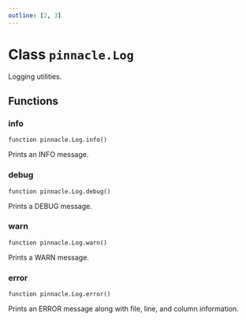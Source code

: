 ```yaml
---
outline: [2, 3]
---
```


# Class `pinnacle.Log`


Logging utilities.



## Functions

### <Badge type="function" text="function" /> info

<div class="language-lua"><pre><code>function pinnacle.Log.info()</code></pre></div>

Prints an INFO message.






### <Badge type="function" text="function" /> debug

<div class="language-lua"><pre><code>function pinnacle.Log.debug()</code></pre></div>

Prints a DEBUG message.






### <Badge type="function" text="function" /> warn

<div class="language-lua"><pre><code>function pinnacle.Log.warn()</code></pre></div>

Prints a WARN message.






### <Badge type="function" text="function" /> error

<div class="language-lua"><pre><code>function pinnacle.Log.error()</code></pre></div>

Prints an ERROR message along with file, line, and column information.





